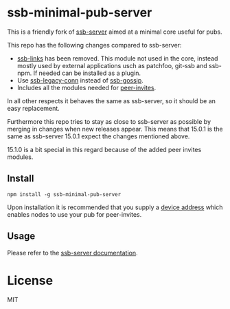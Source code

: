 # ssb-minimal-pub-server

This is a friendly fork of
[ssb-server](https://github.com/ssbc/ssb-server) aimed at a minimal
core useful for pubs.

This repo has the following changes compared to ssb-server:
 - [ssb-links](https://github.com/ssbc/ssb-links) has been
   removed. This module not used in the core, instead mostly used by
   external applications usch as patchfoo, git-ssb and ssb-npm. If
   needed can be installed as a plugin.
 - Use [ssb-legacy-conn](https://github.com/staltz/ssb-legacy-conn)
   instead of [ssb-gossip](https://github.com/ssbc/ssb-gossip).
 - Includes all the modules needed for
   [peer-invites](https://github.com/ssbc/ssb-peer-invites).
   
In all other respects it behaves the same as ssb-server, so it should
be an easy replacement.

Furthermore this repo tries to stay as close to ssb-server as possible
by merging in changes when new releases appear. This means that 15.0.1
is the same as ssb-server 15.0.1 expect the changes mentioned above.

15.1.0 is a bit special in this regard because of the added peer
invites modules.

## Install

```
npm install -g ssb-minimal-pub-server
```

Upon installation it is recommended that you supply a [device
address](https://github.com/ssbc/ssb-device-address#usage) which
enables nodes to use your pub for peer-invites.

## Usage

Please refer to the [ssb-server documentation](https://github.com/ssbc/ssb-server#example-usage-bash).

# License

MIT
